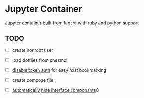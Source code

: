 # Jupyter Container

Jupyter container built from fedora with ruby and python support

## TODO
- [ ] create nonroot user
- [ ] load dotfiles from chezmoi
- [ ] [disable token auth](https://github.com/jupyterlab/jupyterlab/issues/4667) for easy host bookmarking
- [ ] create compose file
- [ ] [automatically](https://discourse.jupyter.org/t/how-to-close-the-left-sidebar-in-a-jupyterlab-extension/14034) [hide interface componants](https://softhints.com/hide-sidebars-navigation-header-jupyterlab/)0

